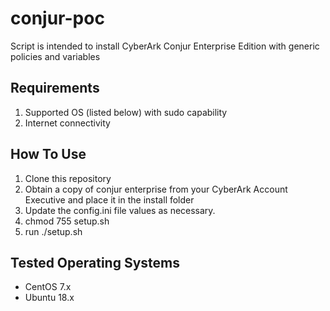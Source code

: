 # conjur-poc

Script is intended to install CyberArk Conjur Enterprise Edition with generic policies and variables

## Requirements

1. Supported OS (listed below) with sudo capability
2. Internet connectivity

## How To Use

1. Clone this repository
2. Obtain a copy of conjur enterprise from your CyberArk Account Executive and place it in the install folder
3. Update the config.ini file values as necessary.
4. chmod 755 setup.sh
5. run ./setup.sh

## Tested Operating Systems

- CentOS 7.x
- Ubuntu 18.x